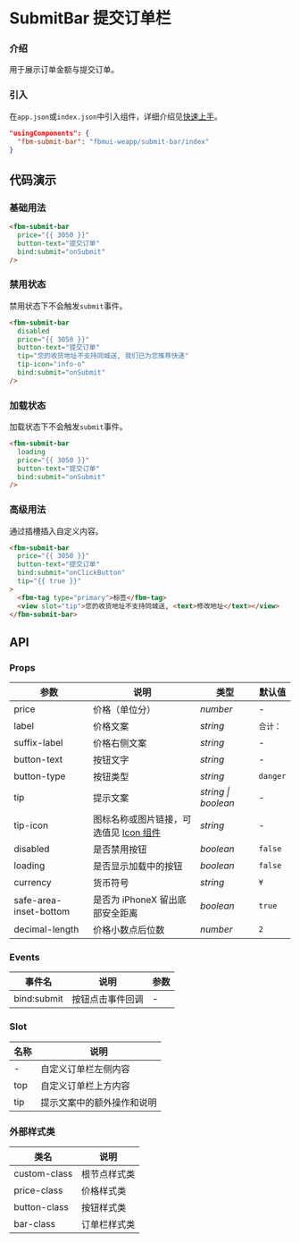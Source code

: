 # SubmitBar 提交订单栏

### 介绍

用于展示订单金额与提交订单。

### 引入

在`app.json`或`index.json`中引入组件，详细介绍见[快速上手](#/quickstart#yin-ru-zu-jian)。

```json
"usingComponents": {
  "fbm-submit-bar": "fbmui-weapp/submit-bar/index"
}
```

## 代码演示

### 基础用法

```html
<fbm-submit-bar
  price="{{ 3050 }}"
  button-text="提交订单"
  bind:submit="onSubmit"
/>
```

### 禁用状态

禁用状态下不会触发`submit`事件。

```html
<fbm-submit-bar
  disabled
  price="{{ 3050 }}"
  button-text="提交订单"
  tip="您的收货地址不支持同城送, 我们已为您推荐快递"
  tip-icon="info-o"
  bind:submit="onSubmit"
/>
```

### 加载状态

加载状态下不会触发`submit`事件。

```html
<fbm-submit-bar
  loading
  price="{{ 3050 }}"
  button-text="提交订单"
  bind:submit="onSubmit"
/>
```

### 高级用法

通过插槽插入自定义内容。

```html
<fbm-submit-bar
  price="{{ 3050 }}"
  button-text="提交订单"
  bind:submit="onClickButton"
  tip="{{ true }}"
>
  <fbm-tag type="primary">标签</fbm-tag>
  <view slot="tip">您的收货地址不支持同城送, <text>修改地址</text></view>
</fbm-submit-bar>
```

## API

### Props

| 参数 | 说明 | 类型 | 默认值 |
| --- | --- | --- | --- |
| price | 价格（单位分） | _number_ | - |
| label | 价格文案 | _string_ | `合计：` |
| suffix-label | 价格右侧文案 | _string_ | - |
| button-text | 按钮文字 | _string_ | - |
| button-type | 按钮类型 | _string_ | `danger` |
| tip | 提示文案 | _string \| boolean_ | - |
| tip-icon | 图标名称或图片链接，可选值见 [Icon 组件](#/icon) | _string_ | - |
| disabled | 是否禁用按钮 | _boolean_ | `false` |
| loading | 是否显示加载中的按钮 | _boolean_ | `false` |
| currency | 货币符号 | _string_ | `¥` |
| safe-area-inset-bottom | 是否为 iPhoneX 留出底部安全距离 | _boolean_ | `true` |
| decimal-length | 价格小数点后位数 | _number_ | `2` |

### Events

| 事件名 | 说明             | 参数 |
| ------ | ---------------- | ---- |
| bind:submit | 按钮点击事件回调 | -    |

### Slot

| 名称 | 说明                       |
| ---- | -------------------------- |
| -    | 自定义订单栏左侧内容       |
| top  | 自定义订单栏上方内容       |
| tip  | 提示文案中的额外操作和说明 |

### 外部样式类

| 类名         | 说明         |
| ------------ | ------------ |
| custom-class | 根节点样式类 |
| price-class  | 价格样式类   |
| button-class | 按钮样式类   |
| bar-class    | 订单栏样式类 |
